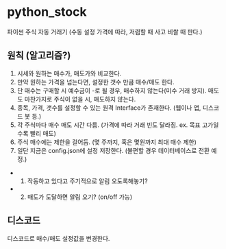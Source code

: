 # python_stock
 파이썬 주식 자동 거래기 (수동 설정 가격에 따라, 저렴할 때 사고 비쌀 때 판다.)

## 원칙 (알고리즘?)

1. 시세와 원하는 매수가, 매도가와 비교한다.
2. 만약 원하는 가격을 넘는다면, 설정한 갯수 만큼 매수/매도 한다.
3. 단 매수는 구매할 시 예수금이 -로 될 경우, 매수하지 않는다(미수 거래 방지). 매도도 마찬가지로 주식이 없을 시, 매도하지 않는다.
4. 종목, 가격, 갯수를 설정할 수 있는 원격 Interface가 존재한다. (웹이나 앱, 디스코드 봇 등.)
5. 각 주식마다 매수 매도 시간 다름. (가격에 따라 거래 빈도 달라짐. ex. 목표 고가일 수록 빨리 매도)
6. 주식 매수에는 제한을 걸어둠. (몇 주까지, 혹은 몇원까지 최대 매수 제한)
7. 일단 지금은 config.json에 설정 저장한다. (불편할 경우 데이터베이스로 전환 예정.)

+ 1. 작동하고 있다고 주기적으로 알림 오도록해놓기?
+ 2. 매도가 도달하면 알림 오기? (on/off 가능)

## 디스코드

디스코드로 매수/매도 설정값을 변경한다.
